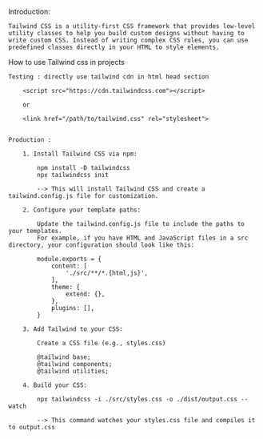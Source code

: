Introduction: 

    Tailwind CSS is a utility-first CSS framework that provides low-level utility classes to help you build custom designs without having to write custom CSS. Instead of writing complex CSS rules, you can use predefined classes directly in your HTML to style elements.

How to use Tailwind css in projects 

    Testing : directly use tailwind cdn in html head section

        <script src="https://cdn.tailwindcss.com"></script>

        or
        
        <link href="/path/to/tailwind.css" rel="stylesheet">


    Production : 

        1. Install Tailwind CSS via npm:

            npm install -D tailwindcss
            npx tailwindcss init

            --> This will install Tailwind CSS and create a tailwind.config.js file for customization.

        2. Configure your template paths:
        
            Update the tailwind.config.js file to include the paths to your templates. 
            For example, if you have HTML and JavaScript files in a src directory, your configuration should look like this:

            module.exports = {
                content: [
                    './src/**/*.{html,js}',
                ],
                theme: {
                    extend: {},
                },
                plugins: [],
            }
        
        3. Add Tailwind to your CSS:

            Create a CSS file (e.g., styles.css)

            @tailwind base;
            @tailwind components;
            @tailwind utilities;

        4. Build your CSS:

            npx tailwindcss -i ./src/styles.css -o ./dist/output.css --watch

            --> This command watches your styles.css file and compiles it to output.css
